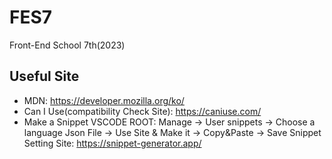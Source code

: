# FES7
Front-End School 7th(2023)

## Useful Site
- MDN: https://developer.mozilla.org/ko/
- Can I Use(compatibility Check Site): https://caniuse.com/
- Make a Snippet
VSCODE ROOT: Manage -> User snippets -> Choose a language Json File -> Use Site & Make it -> Copy&Paste -> Save
Snippet Setting Site: https://snippet-generator.app/